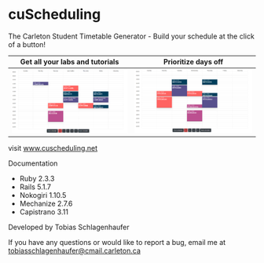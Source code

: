 # cuScheduling

The Carleton Student Timetable Generator - Build your schedule at the click of a button!

  Get all your labs and tutorials           |  Prioritize days off
:-------------------------:|:-------------------------:
 ![alt-1](cus_1.png "schedule-1") | ![alt-2](cus_2.png "schedule-2")

visit www.cuscheduling.net 

Documentation
* Ruby 2.3.3
* Rails 5.1.7
* Nokogiri 1.10.5
* Mechanize 2.7.6
* Capistrano 3.11


Developed by Tobias Schlagenhaufer

If you have any questions or would like to report a bug, email me at tobiasschlagenhaufer@cmail.carleton.ca

